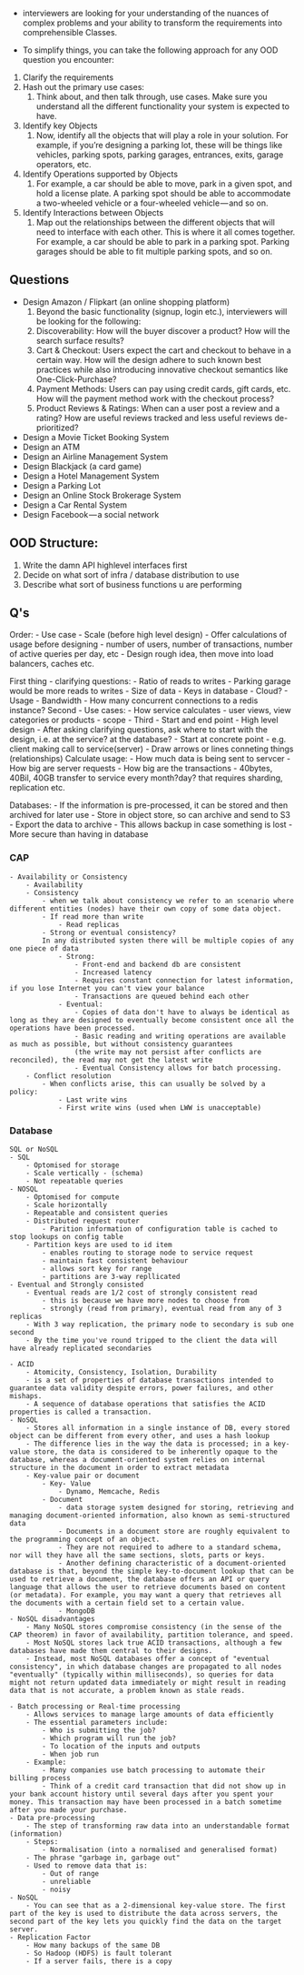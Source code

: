 - interviewers are looking for your understanding of the nuances of complex problems and your ability to transform the requirements into comprehensible Classes.

- To simplify things, you can take the following approach for any OOD question you encounter:
1. Clarify the requirements
2. Hash out the primary use cases:
    1. Think about, and then talk through, use cases. Make sure you understand all the different functionality your system is expected to have.
3. Identify key Objects
    1. Now, identify all the objects that will play a role in your solution. For example, if you’re designing a parking lot, these will be things like vehicles, parking spots, parking garages, entrances, exits, garage operators, etc.
4. Identify Operations supported by Objects
    1. For example, a car should be able to move, park in a given spot, and hold a license plate. A parking spot should be able to accommodate a two-wheeled vehicle or a four-wheeled vehicle — and so on.
5. Identify Interactions between Objects
    1. Map out the relationships between the different objects that will need to interface with each other. This is where it all comes together. For example, a car should be able to park in a parking spot. Parking garages should be able to fit multiple parking spots, and so on.


## Questions
- Design Amazon / Flipkart (an online shopping platform)
    1. Beyond the basic functionality (signup, login etc.), interviewers will be looking for the following:
    2. Discoverability: How will the buyer discover a product? How will the search surface results?
    3. Cart & Checkout: Users expect the cart and checkout to behave in a certain way. How will the design adhere to such known best practices while also introducing innovative checkout semantics like One-Click-Purchase?
    4. Payment Methods: Users can pay using credit cards, gift cards, etc. How will the payment method work with the checkout process?
    5. Product Reviews & Ratings: When can a user post a review and a rating? How are useful reviews tracked and less useful reviews de-prioritized?
- Design a Movie Ticket Booking System
- Design an ATM
- Design an Airline Management System
- Design Blackjack (a card game)
- Design a Hotel Management System
- Design a Parking Lot
- Design an Online Stock Brokerage System
- Design a Car Rental System
- Design Facebook — a social network

## OOD Structure:
1. Write the damn API highlevel interfaces first
2. Decide on what sort of infra / database distribution to use
3. Describe what sort of business functions u are performing

## Q's
Order:
    - Use case
    - Scale (before high level design)
    - Offer calculations of usage before designing
        - number of users, number of transactions, number of active queries per day, etc
    - Design rough idea, then move into load balancers, caches etc.

First thing - clarifying questions:
    - Ratio of reads to writes
        - Parking garage would be more reads to writes
    - Size of data
    - Keys in database
    - Cloud?
    - Usage
        - Bandwidth
        - How many concurrent connections to a redis instance?
Second - Use cases:
    - How service calculates
    - user views, view categories or products
    - scope
    - 
Third - Start and end point
    - High level design
    - After asking clarifying questions, ask where to start with the design, i.e. at the service? at the database?
    - Start at concrete point
        - e.g. client making call to service(server)
    - Draw arrows or lines conneting things (relationships)
Calculate usage:
    - How much data is being sent to servcer
    - How big are server requests
    - How big are the transactions
    - 40bytes, 40Bil, 40GB transfer to service every month?day? that requires sharding, replication etc.

Databases:
    - If the information is pre-processed, it can be stored and then archived for later use
    - Store in object store, so can archive and send to S3
        - Export the data to archive
        - This allows backup in case something is lost
        - More secure than having in database

### CAP
    - Availability or Consistency
        - Availability
        - Consistency
            - when we talk about consistency we refer to an scenario where different entities (nodes) have their own copy of some data object.
            - If read more than write
                - Read replicas 
            - Strong or eventual consistency?
            In any distributed systen there will be multiple copies of any one piece of data
                - Strong:
                    - Front-end and backend db are consistent
                    - Increased latency
                    - Requires constant connection for latest information, if you lose Internet you can't view your balance 
                    - Transactions are queued behind each other
                - Eventual:
                    - Copies of data don't have to always be identical as long as they are designed to eventually become consistent once all the operations have been processed.
                    - Basic reading and writing operations are available as much as possible, but without consistency guarantees
                    (the write may not persist after conflicts are reconciled), the read may not get the latest write
                    - Eventual Consistency allows for batch processing.
        - Conflict resolution
            - When conflicts arise, this can usually be solved by a policy:
                - Last write wins
                - First write wins (used when LWW is unacceptable)

### Database
    SQL or NoSQL
    - SQL
        - Optomised for storage
        - Scale vertically - (schema)
        - Not repeatable queries
    - NOSQL
        - Optomised for compute
        - Scale horizontally
        - Repeatable and consistent queries
        - Distributed request router
            - Parition information of configuration table is cached to stop lookups on config table
        - Partition keys are used to id item
            - enables routing to storage node to service request
            - maintain fast consistent behaviour
            - allows sort key for range
            - partitions are 3-way repllicated
    - Eventual and Strongly consisted
        - Eventual reads are 1/2 cost of strongly consistent read
            - this is because we have more nodes to choose from
            - strongly (read from primary), eventual read from any of 3 replicas
        - With 3 way replication, the primary node to secondary is sub one second
        - By the time you've round tripped to the client the data will have already replicated secondaries 

    - ACID
        - Atomicity, Consistency, Isolation, Durability
        - is a set of properties of database transactions intended to guarantee data validity despite errors, power failures, and other mishaps.
        - A sequence of database operations that satisfies the ACID properties is called a transaction.
    - NoSQL
        - Stores all information in a single instance of DB, every stored object can be different from every other, and uses a hash lookup
        - The difference lies in the way the data is processed; in a key-value store, the data is considered to be inherently opaque to the database, whereas a document-oriented system relies on internal structure in the document in order to extract metadata 
        - Key-value pair or document
            - Key- Value
                - Dynamo, Memcache, Redis
            - Document
                - data storage system designed for storing, retrieving and managing document-oriented information, also known as semi-structured data
                - Documents in a document store are roughly equivalent to the programming concept of an object.
                - They are not required to adhere to a standard schema, nor will they have all the same sections, slots, parts or keys. 
                - Another defining characteristic of a document-oriented database is that, beyond the simple key-to-document lookup that can be used to retrieve a document, the database offers an API or query language that allows the user to retrieve documents based on content (or metadata). For example, you may want a query that retrieves all the documents with a certain field set to a certain value. 
                - MongoDB
    - NoSQL disadvantages
        - Many NoSQL stores compromise consistency (in the sense of the CAP theorem) in favor of availability, partition tolerance, and speed.
        - Most NoSQL stores lack true ACID transactions, although a few databases have made them central to their designs.
        - Instead, most NoSQL databases offer a concept of "eventual consistency", in which database changes are propagated to all nodes "eventually" (typically within milliseconds), so queries for data might not return updated data immediately or might result in reading data that is not accurate, a problem known as stale reads.

    - Batch processing or Real-time processing
        - Allows services to manage large amounts of data efficiently
        - The essential parameters include:
            - Who is submitting the job?
            - Which program will run the job?
            - To location of the inputs and outputs
            - When job run
        - Example:
            - Many companies use batch processing to automate their billing process
            - Think of a credit card transaction that did not show up in your bank account history until several days after you spent your money. This transaction may have been processed in a batch sometime after you made your purchase.
    - Data pre-processing 
        - The step of transforming raw data into an understandable format (information)
        - Steps:
            - Normalisation (into a normalised and generalised format)
        - The phrase "garbage in, garbage out"
        - Used to remove data that is:
            - Out of range
            - unreliable
            - noisy
    - NoSQL
        - You can see that as a 2-dimensional key-value store. The first part of the key is used to distribute the data across servers, the second part of the key lets you quickly find the data on the target server.
    - Replication Factor
        - How many backups of the same DB
        - So Hadoop (HDFS) is fault tolerant
        - If a server fails, there is a copy